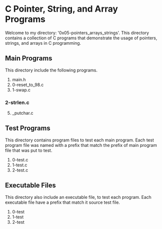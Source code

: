 # C Pointer, String, and Array Programs

Welcome to my directory: '0x05-pointers_arrays_strings'.
This directory contains a collection of C programs that demonstrate the usage of pointers, strings, and arrays in C programming.

## Main Programs

This directory include the following programs.

1. main.h
2. 0-reset_to_98.c
3. 1-swap.c
### 2-strlen.c
5. \_putchar.c

## Test Programs

This directory contains program files to test each main program. Each test program file was named with a prefix that match the prefix of main program file that was put to test.

1. 0-test.c
2. 1-test.c
3. 2-test.c

## Executable Files

This directory also include an executable file, to test each program. Each executable file have a prefix that match it source test file.

1. 0-test
2. 1-test
3. 2-test

